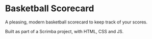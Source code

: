 # Basketball Scorecard
A pleasing, modern basketball scorecard to keep track of your scores.

Built as part of a Scrimba project, with HTML, CSS and JS.
